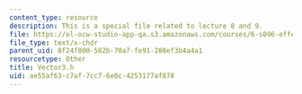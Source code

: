 ```yaml
---
content_type: resource
description: This is a special file related to lecture 8 and 9.
file: https://ol-ocw-studio-app-qa.s3.amazonaws.com/courses/6-s096-effective-programming-in-c-and-c-january-iap-2014/ae55af63c7af7cc76e0c4253177af878_Vector3.h
file_type: text/x-chdr
parent_uid: 8f24f800-582b-70a7-fe91-288ef3b4a4a1
resourcetype: Other
title: Vector3.h
uid: ae55af63-c7af-7cc7-6e0c-4253177af878
---
```

